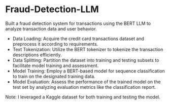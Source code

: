 # Fraud-Detection-LLM

Built a fraud detection system for transactions using the BERT LLM to analyze transaction data and user behavior.
- Data Loading: Acquire the credit card transactions dataset and preprocess it according to requirements.
- Text Tokenization: Utilize the BERT tokenizer to tokenize the transaction descriptions efficiently.
- Data Splitting: Partition the dataset into training and testing subsets to facilitate model training and assessment.
- Model Training: Employ a BERT-based model for sequence classification to train on the designated training data.
- Model Evaluation: Assess the performance of the trained model on the test set by analyzing evaluation metrics like the classification report.

Note: I leveraged a Kaggle dataset for both training and testing the model.
